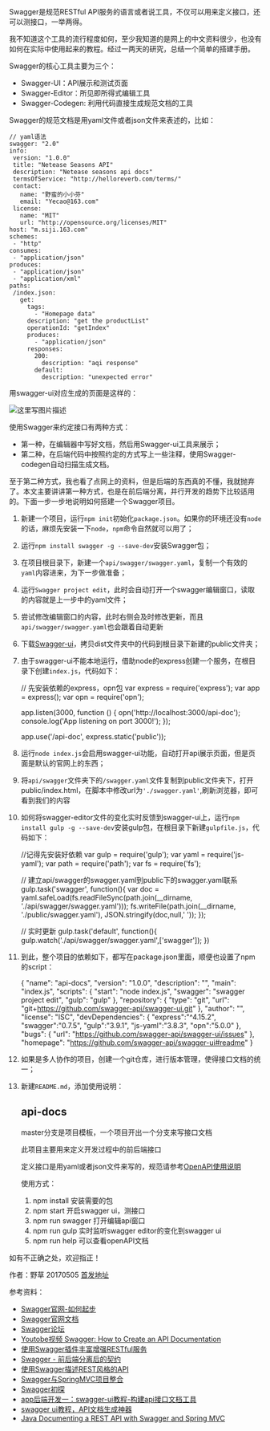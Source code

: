 
Swagger是规范RESTful API服务的语言或者说工具，不仅可以用来定义接口，还可以测接口，一举两得。

我不知道这个工具的流行程度如何，至少我知道的是网上的中文资料很少，也没有如何在实际中使用起来的教程。经过一两天的研究，总结一个简单的搭建手册。

Swagger的核心工具主要为三个：

+ Swagger-UI：API展示和测试页面
+ Swagger-Editor：所见即所得式编辑工具
+ Swagger-Codegen: 利用代码直接生成规范文档的工具

Swagger的规范文档是用yaml文件或者json文件来表述的，比如：

    // yaml语法 
    swagger: "2.0"
    info:
     version: "1.0.0"
     title: "Netease Seasons API"
     description: "Netease seasons api docs"
     termsOfService: "http://helloreverb.com/terms/"
     contact:
       name: "野蛮的小小芬"
       email: "Yecao@163.com" 
     license:
       name: "MIT"
       url: "http://opensource.org/licenses/MIT"
    host: "m.siji.163.com"
    schemes:
     - "http"
    consumes:
     - "application/json"
    produces:
     - "application/json"
     - "application/xml"
    paths:
     /index.json:
       get:
         tags:
           - "Homepage data"
         description: "get the productList"
         operationId: "getIndex"
         produces:
           - "application/json" 
         responses:
           200:
             description: "aqi response"
           default:
             description: "unexpected error"  

用swagger-ui对应生成的页面是这样的：

![这里写图片描述](http://img.blog.csdn.net/20170505165703605?watermark/2/text/aHR0cDovL2Jsb2cuY3Nkbi5uZXQvZmVuNzQ3MDQyNzk2/font/5a6L5L2T/fontsize/400/fill/I0JBQkFCMA==/dissolve/70/gravity/SouthEast)


使用Swagger来约定接口有两种方式：

+ 第一种，在编辑器中写好文档，然后用Swagger-ui工具来展示；
+ 第二种，在后端代码中按照约定的方式写上一些注释，使用Swagger-codegen自动扫描生成文档。

至于第二种方式，我也看了点网上的资料，但是后端的东西真的不懂，我就抛弃了。本文主要讲讲第一种方式，也是在前后端分离，并行开发的趋势下比较适用的。下面一步一步地说明如何搭建一个Swagger项目。


1. 新建一个项目，运行`npm init`初始化`package.json`。如果你的环境还没有`node`的话，麻烦先安装一下`node`，`npm`命令自然就可以用了；
2. 运行`npm install swagger -g --save-dev`安装Swagger包；
3. 在项目根目录下，新建一个`api/swagger/swagger.yaml`，复制一个有效的`yaml`内容进来，为下一步做准备； 
4. 运行`Swagger project edit`，此时会自动打开一个swagger编辑窗口，读取的内容就是上一步中的yaml文件；
5. 尝试修改编辑窗口的内容，此时右侧会及时修改更新，而且`api/swagger/swagger.yaml`也会跟着自动更新
6. 下载[Swagger-ui](https://github.com/swagger-api/swagger-ui)，拷贝dist文件夹中的代码到根目录下新建的public文件夹；
7. 由于swagger-ui不能本地运行，借助node的express创建一个服务，在根目录下创建`index.js`，代码如下：


    // 先安装依赖的express，opn包
    var express = require('express');
    var app = express(); 
    var opn = require('opn'); 
    
    app.listen(3000, function () { 
      opn('http://localhost:3000/api-doc');
      console.log('App listening on port 3000!');
    });
    
    app.use('/api-doc', express.static('public'));
    
    
8. 运行`node index.js`会启用swagger-ui功能，自动打开api展示页面，但是页面是默认的官网上的东西；
9. 将`api/swagger`文件夹下的`/swagger.yaml`文件复制到public文件夹下，打开public/index.html，在脚本中修改url为`'./swagger.yaml'`,刷新浏览器，即可看到我们的内容
10. 如何将swagger-editor文件的变化实时反馈到swagger-ui上，运行`npm install gulp -g --save-dev`安装gulp包，在根目录下新建`gulpfile.js`，代码如下：


    //记得先安装好依赖
    var gulp = require('gulp');
    var yaml = require('js-yaml');
    var path = require('path');
    var fs = require('fs');
    
    // 建立api/swagger的swagger.yaml到public下的swagger.yaml联系
    gulp.task('swagger', function(){
        var doc = yaml.safeLoad(fs.readFileSync(path.join(__dirname, './api/swagger/swagger.yaml'))); 
        fs.writeFile(path.join(__dirname, './public/swagger.yaml'), JSON.stringify(doc,null,' '));
    });
    
    // 实时更新
    gulp.task('default', function(){
        gulp.watch('./api/swagger/swagger.yaml',['swagger']);
    })

11. 到此，整个项目的依赖如下，都写在package.json里面，顺便也设置了npm的script：


    {
      "name": "api-docs",
      "version": "1.0.0",
      "description": "",
      "main": "index.js",
      "scripts": { 
        "start": "node index.js",
        "swagger": "swagger project edit",
        "gulp": "gulp"
      },
      "repository": {
        "type": "git",
        "url": "git+https://github.com/swagger-api/swagger-ui.git"
      },
      "author": "",
      "license": "ISC",
      "devDependencies": {
        "express":"^4.15.2",
        "swagger":"0.7.5",
        "gulp":"3.9.1",
        "js-yaml":"3.8.3",
        "opn":"5.0.0"
      },
      "bugs": {
        "url": "https://github.com/swagger-api/swagger-ui/issues"
      },
      "homepage": "https://github.com/swagger-api/swagger-ui#readme"
    }


12. 如果是多人协作的项目，创建一个git仓库，进行版本管理，使得接口文档的统一；
13. 新建`README.md`，添加使用说明：
    

    ## api-docs 

    master分支是项目模板，一个项目开出一个分支来写接口文档
    
    此项目主要用来定义开发过程中的前后端接口
    
    定义接口是用yaml或者json文件来写的，规范请参考[OpenAPI使用说明](https://github.com/OAI/OpenAPI-Specification/blob/master/versions/2.0.md)
    
    使用方式：
    
    1. npm install 安装需要的包
    2. npm start 开启swagger ui，测接口
    3. npm run swagger 打开编辑api窗口
    4. npm run gulp 实时监听swagger editor的变化到swagger ui
    5. npm run help 可以查看openAPI文档  
 
 如有不正确之处，欢迎指正！
 
作者：野草  20170505   [首发地址](https://www.zhihu.com/people/wufenfen/pins/posts)
 
参考资料：

+ [Swagger官网-如何起步](http://swagger.io/getting-started/)
+ [Swagger官网文档](http://swagger.io/docs/specification/what-is-swagger/)
+ [Swagger论坛](https://groups.google.com/forum/#!forum/swagger-swaggersocket)
+ [Youtobe视频 Swagger: How to Create an API Documentation](https://www.youtube.com/watch?v=xggucT_xl5U&t=314s)
+ [使用Swagger插件丰富增强RESTful服务](http://jumpbyte.cn/2016/09/03/enriching-restful-services-swagger/)
+ [Swagger - 前后端分离后的契约](http://www.cnblogs.com/whitewolf/p/4686154.html)
+ [使用Swagger描述REST风格的API](http://www.znr.io/2017/03/12/1.html)
+ [Swagger与SpringMVC项目整合](http://www.2cto.com/kf/201502/376959.html)
+ [Swagger初探](http://www.lilinjian.com/web/2015/12/25/swagger.html)
+ [app后端开发一：swagger-ui教程-构建api接口文档工具](http://blog.csdn.net/hel12he/article/details/46547863)
+ [swagger ui教程，API文档生成神器](http://blog.didibird.com/2015/06/23/swagger-ui-tutorials-api-documentation-generation-artifact/)
+ [Java
Documenting a REST API with Swagger and Spring MVC](https://blog.zenika.com/2013/07/11/documenting-a-rest-api-with-swagger-and-spring-mvc/)